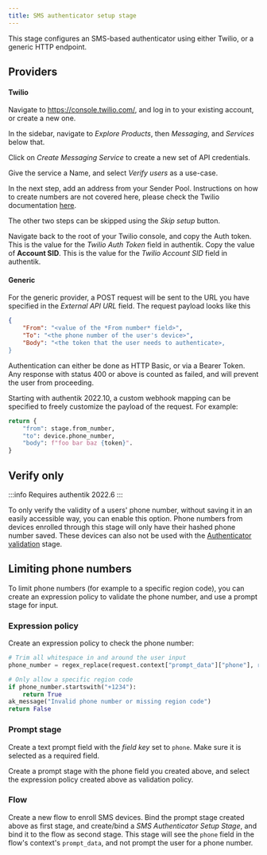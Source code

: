 ```yaml
---
title: SMS authenticator setup stage
---
```


This stage configures an SMS-based authenticator using either Twilio, or a generic HTTP endpoint.

## Providers

#### Twilio

Navigate to https://console.twilio.com/, and log in to your existing account, or create a new one.

In the sidebar, navigate to _Explore Products_, then _Messaging_, and _Services_ below that.

Click on _Create Messaging Service_ to create a new set of API credentials.

Give the service a Name, and select _Verify users_ as a use-case.

In the next step, add an address from your Sender Pool. Instructions on how to create numbers are not covered here, please check the Twilio documentation [here](https://www.twilio.com/docs).

The other two steps can be skipped using the _Skip setup_ button.

Navigate back to the root of your Twilio console, and copy the Auth token. This is the value for the _Twilio Auth Token_ field in authentik. Copy the value of **Account SID**. This is the value for the _Twilio Account SID_ field in authentik.

#### Generic

For the generic provider, a POST request will be sent to the URL you have specified in the _External API URL_ field. The request payload looks like this

```json
{
    "From": "<value of the *From number* field>",
    "To": "<the phone number of the user's device>",
    "Body": "<the token that the user needs to authenticate>,
}
```

Authentication can either be done as HTTP Basic, or via a Bearer Token. Any response with status 400 or above is counted as failed, and will prevent the user from proceeding.

Starting with authentik 2022.10, a custom webhook mapping can be specified to freely customize the payload of the request. For example:

```python
return {
    "from": stage.from_number,
    "to": device.phone_number,
    "body": f"foo bar baz {token}".
}
```

## Verify only

:::info
Requires authentik 2022.6
:::

To only verify the validity of a users' phone number, without saving it in an easily accessible way, you can enable this option. Phone numbers from devices enrolled through this stage will only have their hashed phone number saved. These devices can also not be used with the [Authenticator validation](../authenticator_validate/) stage.

## Limiting phone numbers

To limit phone numbers (for example to a specific region code), you can create an expression policy to validate the phone number, and use a prompt stage for input.

### Expression policy

Create an expression policy to check the phone number:

```python
# Trim all whitespace in and around the user input
phone_number = regex_replace(request.context["prompt_data"]["phone"], r'\s+', '')

# Only allow a specific region code
if phone_number.startswith("+1234"):
    return True
ak_message("Invalid phone number or missing region code")
return False
```

### Prompt stage

Create a text prompt field with the _field key_ set to `phone`. Make sure it is selected as a required field.

Create a prompt stage with the phone field you created above, and select the expression policy created above as validation policy.

### Flow

Create a new flow to enroll SMS devices. Bind the prompt stage created above as first stage, and create/bind a _SMS Authenticator Setup Stage_, and bind it to the flow as second stage. This stage will see the `phone` field in the flow's context's `prompt_data`, and not prompt the user for a phone number.
